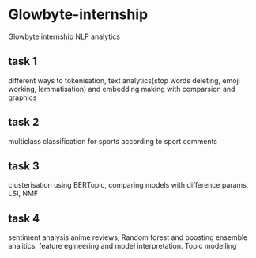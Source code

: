 # Glowbyte-internship
Glowbyte internship NLP analytics


## task 1
different ways to tokenisation, text analytics(stop words deleting, emoji working, lemmatisation) and embedding making with comparsion and graphics

## task 2
multiclass classification for sports according to sport comments

## task 3
clusterisation using BERTopic, comparing models with difference params, LSI, NMF

## task 4
sentiment analysis anime reviews, Random forest and boosting ensemble analitics, feature egineering and model interpretation. Topic modelling
